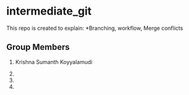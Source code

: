 # intermediate_git
This repo is created to explain:
*Branching, workflow, Merge conflicts

## Group Members

1. Krishna Sumanth Koyyalamudi

2.

3.

4.

